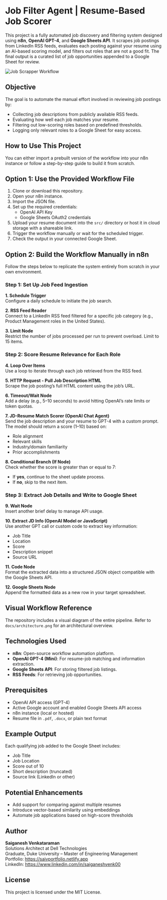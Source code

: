 
# Job Filter Agent | Resume-Based Job Scorer

This project is a fully automated job discovery and filtering system designed using **n8n**, **OpenAI GPT-4**, and **Google Sheets API**. It scrapes job postings from LinkedIn RSS feeds, evaluates each posting against your resume using an AI-based scoring model, and filters out roles that are not a good fit. The final output is a curated list of job opportunities appended to a Google Sheet for review.

![Job Scrapper Workflow](https://github.com/user-attachments/assets/3cb41c9a-7471-4790-8e01-b78ae38ee058)

## Objective

The goal is to automate the manual effort involved in reviewing job postings by:

- Collecting job descriptions from publicly available RSS feeds.
- Evaluating how well each job matches your resume.
- Filtering out low-scoring roles based on predefined thresholds.
- Logging only relevant roles to a Google Sheet for easy access.

## How to Use This Project

You can either import a prebuilt version of the workflow into your n8n instance or follow a step-by-step guide to build it from scratch.

## Option 1: Use the Provided Workflow File

1. Clone or download this repository.
2. Open your n8n instance.
3. Import the JSON file.
4. Set up the required credentials:
   - OpenAI API Key
   - Google Sheets OAuth2 credentials
5. Upload your resume document into the `src/` directory or host it in cloud storage with a shareable link.
6. Trigger the workflow manually or wait for the scheduled trigger.
7. Check the output in your connected Google Sheet.

## Option 2: Build the Workflow Manually in n8n

Follow the steps below to replicate the system entirely from scratch in your own environment.

### Step 1: Set Up Job Feed Ingestion

**1. Schedule Trigger**  
Configure a daily schedule to initiate the job search.

**2. RSS Feed Reader**  
Connect to a LinkedIn RSS feed filtered for a specific job category (e.g., Product Management roles in the United States).

**3. Limit Node**  
Restrict the number of jobs processed per run to prevent overload. Limit to 15 items.

### Step 2: Score Resume Relevance for Each Role

**4. Loop Over Items**  
Use a loop to iterate through each job retrieved from the RSS feed.

**5. HTTP Request - Pull Job Description HTML**  
Scrape the job posting’s full HTML content using the job’s URL.

**6. Timeout/Wait Node**  
Add a delay (e.g., 5–10 seconds) to avoid hitting OpenAI’s rate limits or token quotas.

**7. JD-Resume Match Scorer (OpenAI Chat Agent)**  
Send the job description and your resume to GPT-4 with a custom prompt. The model should return a score (1–10) based on:

- Role alignment
- Relevant skills
- Industry/domain familiarity
- Prior accomplishments

**8. Conditional Branch (If Node)**  
Check whether the score is greater than or equal to 7:
- If **yes**, continue to the sheet update process.
- If **no**, skip to the next item.

### Step 3: Extract Job Details and Write to Google Sheet

**9. Wait Node**  
Insert another brief delay to manage API usage.

**10. Extract JD Info (OpenAI Model or JavaScript)**  
Use another GPT call or custom code to extract key information:
- Job Title
- Location
- Score
- Description snippet
- Source URL

**11. Code Node**  
Format the extracted data into a structured JSON object compatible with the Google Sheets API.

**12. Google Sheets Node**  
Append the formatted data as a new row in your target spreadsheet.

## Visual Workflow Reference

The repository includes a visual diagram of the entire pipeline. Refer to `docs/architecture.png` for an architectural overview.

## Technologies Used

- **n8n**: Open-source workflow automation platform.
- **OpenAI GPT-4 (Mini)**: For resume-job matching and information extraction.
- **Google Sheets API**: For storing filtered job listings.
- **RSS Feeds**: For retrieving job opportunities.

## Prerequisites

- OpenAI API access (GPT-4)
- Active Google account and enabled Google Sheets API access
- n8n instance (local or hosted)
- Resume file in `.pdf`, `.docx`, or plain text format

## Example Output

Each qualifying job added to the Google Sheet includes:

- Job Title  
- Job Location  
- Score out of 10  
- Short description (truncated)  
- Source link (LinkedIn or other)

## Potential Enhancements

- Add support for comparing against multiple resumes
- Introduce vector-based similarity using embeddings
- Automate job applications based on high-score thresholds

## Author

**Saiganesh Venkataraman**  
Solutions Architect at Dell Technologies  
Graduate, Duke University – Master of Engineering Management  
Portfolio: https://saivportfolio.netlify.app  
LinkedIn: https://www.linkedin.com/in/saiganeshvenk00

## License

This project is licensed under the MIT License.
